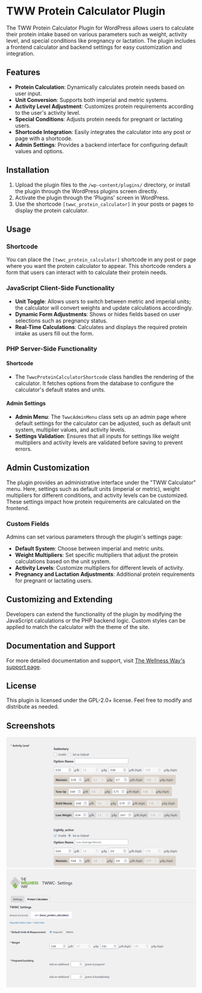# TWW Protein Calculator Plugin

The TWW Protein Calculator Plugin for WordPress allows users to calculate their protein intake based on various parameters such as weight, activity level, and special conditions like pregnancy or lactation. The plugin includes a frontend calculator and backend settings for easy customization and integration.

## Features

- **Protein Calculation**: Dynamically calculates protein needs based on user input.
- **Unit Conversion**: Supports both imperial and metric systems.
- **Activity Level Adjustment**: Customizes protein requirements according to the user's activity level.
- **Special Conditions**: Adjusts protein needs for pregnant or lactating users.
- **Shortcode Integration**: Easily integrates the calculator into any post or page with a shortcode.
- **Admin Settings**: Provides a backend interface for configuring default values and options.

## Installation

1. Upload the plugin files to the `/wp-content/plugins/` directory, or install the plugin through the WordPress plugins screen directly.
2. Activate the plugin through the 'Plugins' screen in WordPress.
3. Use the shortcode `[twwc_protein_calculator]` in your posts or pages to display the protein calculator.

## Usage

### Shortcode

You can place the `[twwc_protein_calculator]` shortcode in any post or page where you want the protein calculator to appear. This shortcode renders a form that users can interact with to calculate their protein needs.

### JavaScript Client-Side Functionality

- **Unit Toggle**: Allows users to switch between metric and imperial units; the calculator will convert weights and update calculations accordingly.
- **Dynamic Form Adjustments**: Shows or hides fields based on user selections such as pregnancy status.
- **Real-Time Calculations**: Calculates and displays the required protein intake as users fill out the form.

### PHP Server-Side Functionality

#### Shortcode

- The `TwwcProteinCalculatorShortcode` class handles the rendering of the calculator. It fetches options from the database to configure the calculator's default states and units.

#### Admin Settings

- **Admin Menu**: The `TwwcAdminMenu` class sets up an admin page where default settings for the calculator can be adjusted, such as default unit system, multiplier values, and activity levels.
- **Settings Validation**: Ensures that all inputs for settings like weight multipliers and activity levels are validated before saving to prevent errors.

## Admin Customization

The plugin provides an administrative interface under the "TWW Calculator" menu. Here, settings such as default units (imperial or metric), weight multipliers for different conditions, and activity levels can be customized. These settings impact how protein requirements are calculated on the frontend.

### Custom Fields

Admins can set various parameters through the plugin's settings page:

- **Default System**: Choose between imperial and metric units.
- **Weight Multipliers**: Set specific multipliers that adjust the protein calculations based on the unit system.
- **Activity Levels**: Customize multipliers for different levels of activity.
- **Pregnancy and Lactation Adjustments**: Additional protein requirements for pregnant or lactating users.

## Customizing and Extending

Developers can extend the functionality of the plugin by modifying the JavaScript calculations or the PHP backend logic. Custom styles can be applied to match the calculator with the theme of the site.

## Documentation and Support

For more detailed documentation and support, visit [The Wellness Way's support page](https://www.thewellnessway.com/support).

## License

This plugin is licensed under the GPL-2.0+ license. Feel free to modify and distribute as needed.

## Screenshots

![Protein Calculator Activity](/screenshots/protein-calculator-activity.png "Protein Calculator Activity")
![Protein Calculator Settings](/screenshots/protein-calculator-settings.png "Protein Calculator Settings")


